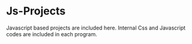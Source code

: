 # Js-Projects
Javascript based projects are included here. Internal Css and Javascript codes are included in each program.
